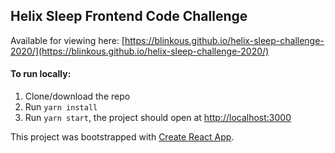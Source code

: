 ## Helix Sleep Frontend Code Challenge

Available for viewing here:
[https://blinkous.github.io/helix-sleep-challenge-2020/](https://blinkous.github.io/helix-sleep-challenge-2020/)

#### To run locally:

1. Clone/download the repo
2. Run `yarn install`
3. Run `yarn start`, the project should open at [http://localhost:3000](http://localhost:3000)

This project was bootstrapped with [Create React App](https://github.com/facebook/create-react-app).
